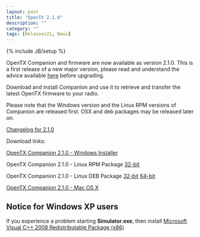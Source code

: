 ```yaml
---
layout: post
title: "OpenTX 2.1.0"
description: ""
category: ""
tags: [Releases21, News]
---
```

{% include JB/setup %}

OpenTX Companion and firmware are now available as version 2.1.0. This is a first release of a new major version, please read and understand the advice available [here](http://www.openrcforums.com/forum/viewtopic.php?f=45&t=7239) before upgrading.
 
Download and install Companion and use it to retrieve and transfer the latest OpenTX firmware to your radio.

Please note that the Windows version and the Linux RPM versions of Companion are released first. OSX and deb packages may be released later on.

[Changelog for 2.1.0](https://github.com/opentx/opentx/releases/tag/2.1.0)

Download links:

[OpenTX Companion 2.1.0 - Windows Installer](http://downloads-21.open-tx.org/companion/companionInstall_2.1.0.exe)

OpenTX Companion 2.1.0 - Linux RPM Package [32-bit](http://downloads-21.open-tx.org/companion/companion-2.1.0-i686.rpm)

OpenTX Companion 2.1.0 - Linux DEB Package [32-bit](http://downloads-21.open-tx.org/companion/companion_2.1.0_i386.deb) [64-bit](http://downloads-21.open-tx.org/companion/companion_2.1.0_amd64.deb)

[OpenTX Companion 2.1.0 - Mac OS X](http://downloads-21.open-tx.org/companion/companion-macosx-2.1.0.dmg) 

## Notice for Windows XP users
If you experience a problem starting **Simulator.exe**, then install [Microsoft Visual C++ 2008 Redistributable Package (x86)](http://www.microsoft.com/en-us/download/details.aspx?id=29)
